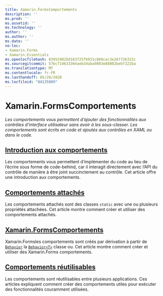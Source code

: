 ```yaml
---
title: Xamarin.FormsComportements
description: ''
ms.prod: ''
ms.assetid: ''
ms.technology: ''
author: ''
ms.author: ''
ms.date: ''
no-loc:
- Xamarin.Forms
- Xamarin.Essentials
ms.openlocfilehash: 83952982bd163725fb931c860cac3e267726315c
ms.sourcegitcommit: 57bc714633364aeb34aba9803e88802bebf321ba
ms.translationtype: MT
ms.contentlocale: fr-FR
ms.lasthandoff: 05/28/2020
ms.locfileid: "84135809"
---
```

# <a name="xamarinforms-behaviors"></a>Xamarin.FormsComportements

_Les comportements vous permettent d’ajouter des fonctionnalités aux contrôles d’interface utilisateur sans avoir à les sous-classer. Les comportements sont écrits en code et ajoutés aux contrôles en XAML ou dans le code._

## <a name="introduction-to-behaviors"></a>[Introduction aux comportements](introduction.md)

Les comportements vous permettent d’implémenter du code au lieu de l’écrire sous forme de code-behind, car il interagit directement avec l’API du contrôle de manière à être joint succinctement au contrôle. Cet article offre une introduction aux comportements.

## <a name="attached-behaviors"></a>[Comportements attachés](attached.md)

Les comportements attachés sont des classes `static` avec une ou plusieurs propriétés attachées. Cet article montre comment créer et utiliser des comportements attachés.

## <a name="xamarinforms-behaviorscreatingmd"></a>[Xamarin.FormsComportements](creating.md)

Xamarin.Formsles comportements sont créés par dérivation à partir de [`Behavior`](xref:Xamarin.Forms.Behavior) la [`Behavior<T>`](xref:Xamarin.Forms.Behavior`1) classe ou. Cet article montre comment créer et utiliser des Xamarin.Forms comportements.

## <a name="reusable-behaviors"></a>[Comportements réutilisables](reusable/index.md)

Les comportements sont réutilisables entre plusieurs applications. Ces articles expliquent comment créer des comportements utiles pour exécuter des fonctionnalités couramment utilisées.

